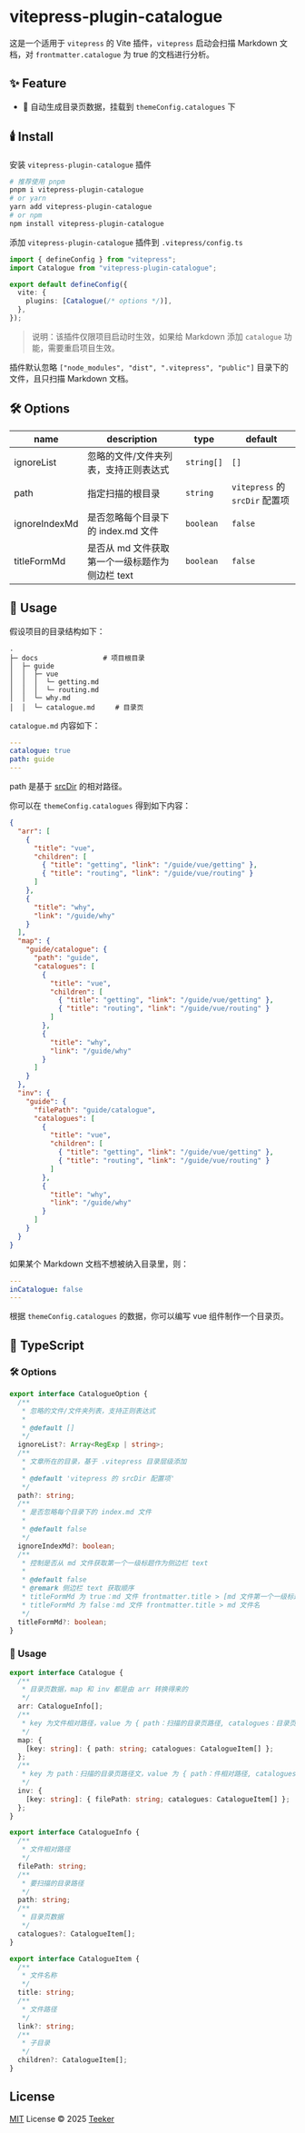 # vitepress-plugin-catalogue

这是一个适用于 `vitepress` 的 Vite 插件，`vitepress` 启动会扫描 Markdown 文档，对 `frontmatter.catalogue` 为 true 的文档进行分析。

## ✨ Feature

- 🚀 自动生成目录页数据，挂载到 `themeConfig.catalogues` 下

## 🕯️ Install

安装 `vitepress-plugin-catalogue` 插件

```bash
# 推荐使用 pnpm
pnpm i vitepress-plugin-catalogue
# or yarn
yarn add vitepress-plugin-catalogue
# or npm
npm install vitepress-plugin-catalogue
```

添加 `vitepress-plugin-catalogue` 插件到 `.vitepress/config.ts`

```typescript
import { defineConfig } from "vitepress";
import Catalogue from "vitepress-plugin-catalogue";

export default defineConfig({
  vite: {
    plugins: [Catalogue(/* options */)],
  },
});
```

> 说明：该插件仅限项目启动时生效，如果给 Markdown 添加 `catalogue` 功能，需要重启项目生效。

插件默认忽略 `["node_modules", "dist", ".vitepress", "public"]` 目录下的文件，且只扫描 Markdown 文档。

## 🛠️ Options

| name          | description                                     | type       | default                        |
| ------------- | ----------------------------------------------- | ---------- | ------------------------------ |
| ignoreList    | 忽略的文件/文件夹列表，支持正则表达式           | `string[]` | `[]`                           |
| path          | 指定扫描的根目录                                | `string`   | `vitepress` 的 `srcDir` 配置项 |
| ignoreIndexMd | 是否忽略每个目录下的 index.md 文件              | `boolean`  | `false`                        |
| titleFormMd   | 是否从 md 文件获取第一个一级标题作为侧边栏 text | `boolean`  | `false`                        |

## 📖 Usage

假设项目的目录结构如下：

```text
.
├─ docs                # 项目根目录
│  ├─ guide
│  │  ├─ vue
│  │  │  └─ getting.md
│  │  │  └─ routing.md
│  │  └─ why.md
│  │  └─ catalogue.md     # 目录页
```

`catalogue.md` 内容如下：

```yaml
---
catalogue: true
path: guide
---
```

path 是基于 [srcDir](https://vitepress.dev/zh/reference/site-config#srcdir) 的相对路径。

你可以在 `themeConfig.catalogues` 得到如下内容：

```json
{
  "arr": [
    {
      "title": "vue",
      "children": [
        { "title": "getting", "link": "/guide/vue/getting" },
        { "title": "routing", "link": "/guide/vue/routing" }
      ]
    },
    {
      "title": "why",
      "link": "/guide/why"
    }
  ],
  "map": {
    "guide/catalogue": {
      "path": "guide",
      "catalogues": [
        {
          "title": "vue",
          "children": [
            { "title": "getting", "link": "/guide/vue/getting" },
            { "title": "routing", "link": "/guide/vue/routing" }
          ]
        },
        {
          "title": "why",
          "link": "/guide/why"
        }
      ]
    }
  },
  "inv": {
    "guide": {
      "filePath": "guide/catalogue",
      "catalogues": [
        {
          "title": "vue",
          "children": [
            { "title": "getting", "link": "/guide/vue/getting" },
            { "title": "routing", "link": "/guide/vue/routing" }
          ]
        },
        {
          "title": "why",
          "link": "/guide/why"
        }
      ]
    }
  }
}
```

如果某个 Markdown 文档不想被纳入目录里，则：

```yaml
---
inCatalogue: false
---
```

根据 `themeConfig.catalogues` 的数据，你可以编写 vue 组件制作一个目录页。

## 📘 TypeScript

### 🛠️ Options

```typescript
export interface CatalogueOption {
  /**
   * 忽略的文件/文件夹列表，支持正则表达式
   *
   * @default []
   */
  ignoreList?: Array<RegExp | string>;
  /**
   * 文章所在的目录，基于 .vitepress 目录层级添加
   *
   * @default 'vitepress 的 srcDir 配置项'
   */
  path?: string;
  /**
   * 是否忽略每个目录下的 index.md 文件
   *
   * @default false
   */
  ignoreIndexMd?: boolean;
  /**
   * 控制是否从 md 文件获取第一个一级标题作为侧边栏 text
   *
   * @default false
   * @remark 侧边栏 text 获取顺序
   * titleFormMd 为 true：md 文件 frontmatter.title > [md 文件第一个一级标题] > md 文件名
   * titleFormMd 为 false：md 文件 frontmatter.title > md 文件名
   */
  titleFormMd?: boolean;
}
```

### 📖 Usage

```typescript
export interface Catalogue {
  /**
   * 目录页数据，map 和 inv 都是由 arr 转换得来的
   */
  arr: CatalogueInfo[];
  /**
   * key 为文件相对路径，value 为 { path：扫描的目录页路径, catalogues：目录页数据 }
   */
  map: {
    [key: string]: { path: string; catalogues: CatalogueItem[] };
  };
  /**
   * key 为 path：扫描的目录页路径文，value 为 { path：件相对路径, catalogues：目录页数据 }
   */
  inv: {
    [key: string]: { filePath: string; catalogues: CatalogueItem[] };
  };
}

export interface CatalogueInfo {
  /**
   * 文件相对路径
   */
  filePath: string;
  /**
   * 要扫描的目录路径
   */
  path: string;
  /**
   * 目录页数据
   */
  catalogues?: CatalogueItem[];
}

export interface CatalogueItem {
  /**
   * 文件名称
   */
  title: string;
  /**
   * 文件路径
   */
  link?: string;
  /**
   * 子目录
   */
  children?: CatalogueItem[];
}
```

## License

[MIT](../../LICENSE) License © 2025 [Teeker](https://github.com/Kele-Bingtang)
